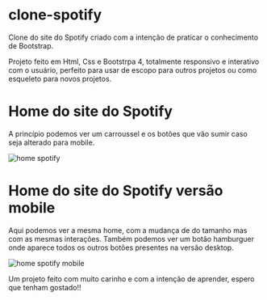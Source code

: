 # clone-spotify
Clone do site do Spotify criado com a intenção de praticar o conhecimento de Bootstrap.

Projeto feito em Html, Css e Bootstrpa 4, totalmente responsivo e interativo com o usuário, perfeito para usar de escopo para outros projetos ou como
esqueleto para novos projetos. 

<h1> Home do site do Spotify </h1> 
A princípio podemos ver um carroussel e os botões que vão sumir caso seja alterado para mobile.

![home spotify](https://user-images.githubusercontent.com/94095714/166301116-405b3e13-3f2e-4602-b2e6-198227d653f7.png)

<h1> Home do site do Spotify versão mobile </h1>
Aqui podemos ver a mesma home, com a mudança de do tamanho mas com as mesmas interações. Também podemos ver um botão hamburguer onde aparece todos os outros 
botões presentes na versão desktop.

![home spotify mobile](https://user-images.githubusercontent.com/94095714/166301746-a293073c-0b9b-44fb-9da4-f517e3ab42e8.png)


Um projeto feito com muito carinho e com a intenção de aprender, espero que tenham gostado!!
